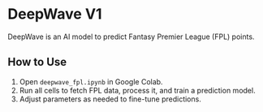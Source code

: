 # DeepWave V1

DeepWave is an AI model to predict Fantasy Premier League (FPL) points.

## How to Use
1. Open `deepwave_fpl.ipynb` in Google Colab.
2. Run all cells to fetch FPL data, process it, and train a prediction model.
3. Adjust parameters as needed to fine-tune predictions.
